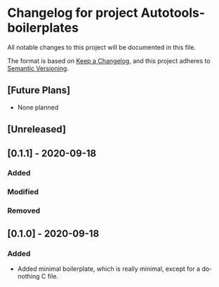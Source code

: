 # Changelog for project Autotools-boilerplates

All notable changes to this project will be documented in this file.

The format is based on [Keep a Changelog](https://keepachangelog.com/en/1.0.0/),
and this project adheres to [Semantic Versioning](https://semver.org/spec/v2.0.0.html).

## [Future Plans]

- None planned

## [Unreleased]

## [0.1.1] - 2020-09-18

### Added

### Modified

### Removed

## [0.1.0] - 2020-09-18

### Added
- Added minimal boilerplate, which is really minimal, except for a do-nothing C file.
